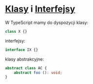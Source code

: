 # [Klasy](https://www.typescriptlang.org/docs/handbook/classes.html) i [Interfejsy](https://www.typescriptlang.org/docs/handbook/interfaces.html)

W TypeScript mamy do dyspozycji klasy:
```ts
class X {}
```

interfejsy:
```ts
interface IX {}
```

klasy abstrakcyjne:
```ts
abstract class AC {
    abstract foo (): void;
}
```
